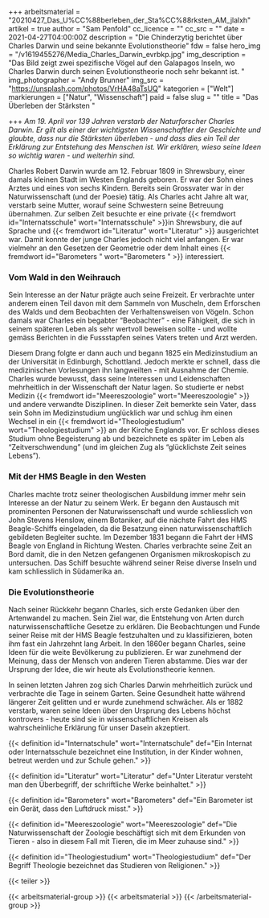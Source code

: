 +++
arbeitsmaterial = "20210427_Das_U%CC%88berleben_der_Sta%CC%88rksten_AM_jlalxh"
artikel = true
author = "Sam Penfold"
cc_licence = ""
cc_src = ""
date = 2021-04-27T04:00:00Z
description = "Die Chinderzytig berichtet über Charles Darwin und seine bekannte Evolutionstheorie"
fdw = false
hero_img = "/v1619455276/Media_Charles_Darwin_evrbkp.jpg"
img_description = "Das Bild zeigt zwei spezifische Vögel auf den Galapagos Inseln, wo Charles Darwin durch seinen Evolutionstheorie noch sehr bekannt ist.  "
img_photographer = "Andy Brunner"
img_src = "https://unsplash.com/photos/VrHA48aTsUQ"
kategorien = ["Welt"]
markierungen = ["Natur", "Wissenschaft"]
paid = false
slug = ""
title = "Das Überleben der Stärksten "

+++
_Am 19. April vor 139 Jahren verstarb der Naturforscher Charles Darwin. Er gilt als einer der wichtigsten Wissenschaftler der Geschichte und glaubte, dass nur die Stärksten überleben - und dass dies ein Teil der Erklärung zur Entstehung des Menschen ist. Wir erklären, wieso seine Ideen so wichtig waren - und weiterhin sind._

Charles Robert Darwin wurde am 12. Februar 1809 in Shrewsbury, einer damals kleinen Stadt im Westen Englands geboren. Er war der Sohn eines Arztes und eines von sechs Kindern. Bereits sein Grossvater war in der Naturwissenschaft (und der Poesie) tätig. Als Charles acht Jahre alt war, verstarb seine Mutter, worauf seine Schwestern seine Betreuung übernahmen. Zur selben Zeit besuchte er eine private {{< fremdwort id="Internatsschule" wort="Internatsschule" >}}in Shrewsbury, die auf Sprache und {{< fremdwort id="Literatur" wort="Literatur" >}} ausgerichtet war. Damit konnte der junge Charles jedoch nicht viel anfangen. Er war vielmehr an den Gesetzen der Geometrie oder dem Inhalt eines {{< fremdwort id="Barometers " wort="Barometers " >}} interessiert.

### Vom Wald in den Weihrauch

Sein Interesse an der Natur prägte auch seine Freizeit. Er verbrachte unter anderem einen Teil davon mit dem Sammeln von Muscheln, dem Erforschen des Walds und dem Beobachten der Verhaltensweisen von Vögeln. Schon damals war Charles ein begabter “Beobachter” - eine Fähigkeit, die sich in seinem späteren Leben als sehr wertvoll beweisen sollte - und wollte gemäss Berichten in die Fussstapfen seines Vaters treten und Arzt werden.

Diesem Drang folgte er dann auch und begann 1825 ein Medizinstudium an der Universität in Edinburgh, Schottland. Jedoch merkte er schnell, dass die medizinischen Vorlesungen ihn langweilten - mit Ausnahme der Chemie. Charles wurde bewusst, dass seine Interessen und Leidenschaften mehrheitlich in der Wissenschaft der Natur lagen. So studierte er nebst Medizin {{< fremdwort id="Meereszoologie" wort="Meereszoologie" >}} und andere verwandte Disziplinen. In dieser Zeit bemerkte sein Vater, dass sein Sohn im Medizinstudium unglücklich war und schlug ihm einen Wechsel in ein {{< fremdwort id="Theologiestudium" wort="Theologiestudium" >}} an der Kirche Englands vor. Er schloss dieses Studium ohne Begeisterung ab und bezeichnete es später im Leben als “Zeitverschwendung” (und im gleichen Zug als “glücklichste Zeit seines Lebens”).

### Mit der HMS Beagle in den Westen

Charles machte trotz seiner theologischen Ausbildung immer mehr sein Interesse an der Natur zu seinem Werk. Er begann den Austausch mit prominenten Personen der Naturwissenschaft und wurde schliesslich von John Stevens Henslow, einem Botaniker, auf die nächste Fahrt des HMS Beagle-Schiffs eingeladen, da die Besatzung einen naturwissenschaftlich gebildeten Begleiter suchte. Im Dezember 1831 begann die Fahrt der HMS Beagle von England in Richtung Westen. Charles verbrachte seine Zeit an Bord damit, die in den Netzen gefangenen Organismen mikroskopisch zu untersuchen. Das Schiff besuchte während seiner Reise diverse Inseln und kam schliesslich in Südamerika an.

### Die Evolutionstheorie

Nach seiner Rückkehr begann Charles, sich erste Gedanken über den Artenwandel zu machen. Sein Ziel war, die Entstehung von Arten durch naturwissenschaftliche Gesetze zu erklären. Die Beobachtungen und Funde seiner Reise mit der HMS Beagle festzuhalten und zu klassifizieren, boten ihm fast ein Jahrzehnt lang Arbeit. In den 1860er begann Charles, seine Ideen für die weite Bevölkerung zu publizieren. Er war zunehmend der Meinung, dass der Mensch von anderen Tieren abstamme. Dies war der Ursprung der Idee, die wir heute als Evolutionstheorie kennen.

In seinen letzten Jahren zog sich Charles Darwin mehrheitlich zurück und verbrachte die Tage in seinem Garten. Seine Gesundheit hatte während längerer Zeit gelitten und er wurde zunehmend schwächer. Als er 1882 verstarb, waren seine Ideen über den Ursprung des Lebens höchst kontrovers - heute sind sie in wissenschaftlichen Kreisen als wahrscheinliche Erklärung für unser Dasein akzeptiert.

{{< definition id="Internatschule" wort="Internatschule" def="Ein Internat oder Internatsschule bezeichnet eine Institution, in der Kinder wohnen, betreut werden und zur Schule gehen." >}}

{{< definition id="Literatur" wort="Literatur" def="Unter Literatur versteht man den Überbegriff, der schriftliche Werke beinhaltet." >}}

{{< definition id="Barometers" wort="Barometers" def="Ein Barometer ist ein Gerät, dass den Luftdruck misst." >}}

{{< definition id="Meereszoologie" wort="Meereszoologie" def="Die Naturwissenschaft der Zoologie beschäftigt sich mit dem Erkunden von Tieren - also in diesem Fall mit Tieren, die im Meer zuhause sind." >}}

{{< definition id="Theologiestudium" wort="Theologiestudium" def="Der Begriff Theologie bezeichnet das Studieren von Religionen." >}}

{{< teiler >}}

{{< arbeitsmaterial-group >}}
{{< arbeitsmaterial >}}
{{< /arbeitsmaterial-group >}}